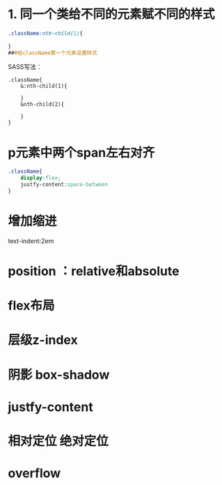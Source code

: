 # 1. 同一个类给不同的元素赋不同的样式

```css
.className:nth-child(1){
    
}
###给className第一个元素设置样式
```

SASS写法：

```SAS
.className{
    &:nth-child(1){
        
    }
    &nth-child(2){
        
    }
}
```

# p元素中两个span左右对齐

```css
.className{
    display:flex;
    justfy-content:space-between
}
```



# 增加缩进

text-indent:2em



# position ：relative和absolute





# flex布局



# 层级z-index



# 阴影 box-shadow



# justfy-content



# 相对定位 绝对定位



# overflow

